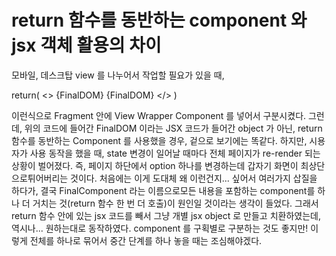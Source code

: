 # return 함수를 동반하는 component 와 jsx 객체 활용의 차이
모바일, 데스크탑 view 를 나누어서 작업할 필요가 있을 때,

return(
    <>
      <MobileView>
        {FinalDOM}
      </MobileView>
      <BrowserView>
        {FinalDOM}
      </BrowserView>
    </>
  )

 이런식으로 Fragment 안에 View Wrapper Component 를 넣어서 구분시켰다. 그런데, 위의 코드에 들어간 FinalDOM 이라는 JSX 코드가 들어간 object 가 아닌, return 함수를 동반하는 Component 를 사용했을 경우, 겉으로 보기에는 똑같다. 하지만, 시용자가 사용 동작을 했을 때, state 변경이 일어날 때마다 전체 페이지가 re-render 되는 상황이 벌어졌다. 즉, 페이지 하단에서 option 하나를 변경하는데 갑자기 화면이 최상단으로튀어버리는 것이다.
 처음에는 이게 도대체 왜 이런건지... 싶어서 여러가지 삽질을 하다가, 결국 FinalComponent 라는 이름으로모든 내용을 포함하는 component를 하나 더 거치는 것(return 함수 한 번 더 호출)이 원인일 것이라는 생각이 들었다. 그래서 return 함수 안에 있는 jsx 코드를 빼서 그냥 개별 jsx object 로 만들고 치환하였는데, 역시나... 원하는대로 동작하였다.
 component 를 구획별로 구분하는 것도 좋지만! 이렇게 전체를 하나로 묶어서 중간 단계를 하나 놓을 때는 조심해야겠다.
